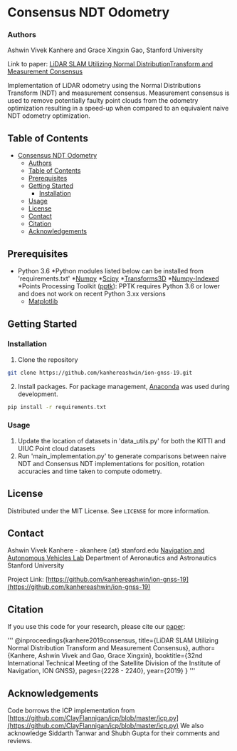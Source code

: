 # Consensus NDT Odometry
### Authors
Ashwin Vivek Kanhere and Grace Xingxin Gao, Stanford University

Link to paper: [LiDAR SLAM Utilizing Normal DistributionTransform and Measurement Consensus](https://web.stanford.edu/~gracegao/publications/conference/2019//2019_ION%20GNSS_Ashwin%20Kanhere_Consenus%20NDT%20SLAM_paper.pdf)

Implementation of LiDAR odometry using the Normal Distributions Transform (NDT) and measurement consensus. Measurement consensus is used to remove potentially faulty point clouds from the odometry optimization resulting in a speed-up when compared to an equivalent naive NDT odometry optimization.

<!-- TABLE OF CONTENTS -->
## Table of Contents

- [Consensus NDT Odometry](#consensus-ndt-odometry)
    - [Authors](#authors)
  - [Table of Contents](#table-of-contents)
  - [Prerequisites](#prerequisites)
  - [Getting Started](#getting-started)
    - [Installation](#installation)
  - [Usage](#usage)
  - [License](#license)
  - [Contact](#contact)
  - [Citation](#citation)
  - [Acknowledgements](#acknowledgements)


## Prerequisites
* Python 3.6
*Python modules listed below can be installed from 'requirements.txt'
	*[Numpy](https://numpy.org/)
	*[Scipy](https://www.scipy.org/)
	*[Transforms3D](https://matthew-brett.github.io/transforms3d/) 
	*[Numpy-Indexed](https://pypi.org/project/numpy-indexed/)
	*Points Processing Toolkit ([pptk](https://heremaps.github.io/pptk/viewer.html)): PPTK requires Python 3.6 or lower and does not work on recent Python 3.xx versions
	* [Matplotlib](https://matplotlib.org/)


<!-- GETTING STARTED -->
## Getting Started

### Installation

1. Clone the repository
```sh
git clone https://github.com/kanhereashwin/ion-gnss-19.git
```
2. Install packages. For package management, [Anaconda](https://www.anaconda.com) was used during development. 
```sh
pip install -r requirements.txt
```

<!-- Add as many subheaders as required here -->
### Usage
1. Update the location of datasets in 'data_utils.py' for both the KITTI and UIUC Point cloud datasets
2. Run 'main_implementation.py' to generate comparisons between naive NDT and Consensus NDT implementations for position, rotation accuracies and time taken to compute odometry.


<!-- LICENSE -->
## License

Distributed under the MIT License. See `LICENSE` for more information.



<!-- CONTACT -->
## Contact

Ashwin Vivek Kanhere - akanhere {at} stanford.edu
[Navigation and Autonomous Vehicles Lab](http://web.stanford.edu/~gracegao/)
Department of Aeronautics and Astronautics
Stanford University


Project Link: [https://github.com/kanhereashwin/ion-gnss-19](https://github.com/kanhereashwin/ion-gnss-19)

## Citation
If you use this code for your research, please cite our [paper](https://web.stanford.edu/~gracegao/publications/conference/2019//2019_ION%20GNSS_Ashwin%20Kanhere_Consenus%20NDT%20SLAM_paper.pdf):

'''
@inproceedings{kanhere2019consensus,
  title={LiDAR SLAM Utilizing Normal Distribution Transform and Measurement Consensus},
  author={Kanhere, Ashwin Vivek and Gao, Grace Xingxin},
  booktitle={32nd International Technical Meeting of the Satellite Division of the Institute of Navigation, ION GNSS},
  pages={2228 - 2240},
  year={2019}
}
'''


<!-- ACKNOWLEDGEMENTS -->
## Acknowledgements
Code borrows the ICP implementation from [https://github.com/ClayFlannigan/icp/blob/master/icp.py](https://github.com/ClayFlannigan/icp/blob/master/icp.py) 
We also acknowledge Siddarth Tanwar and Shubh Gupta for their comments and reviews.
